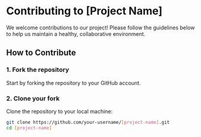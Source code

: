 # Contributing to [Project Name]

We welcome contributions to our project! Please follow the guidelines below to help us maintain a healthy, collaborative environment.

## How to Contribute

### 1. Fork the repository
Start by forking the repository to your GitHub account.

### 2. Clone your fork
Clone the repository to your local machine:
```bash
git clone https://github.com/your-username/[project-name].git
cd [project-name]
